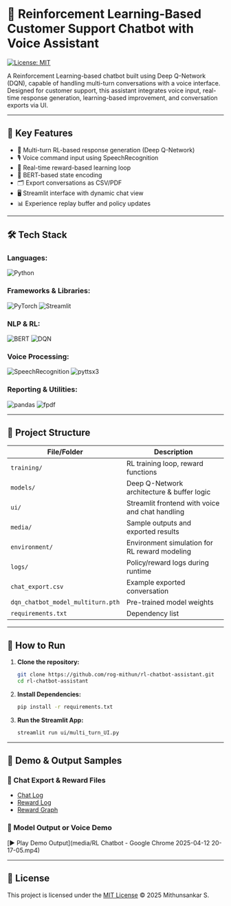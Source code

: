 # 🤖 Reinforcement Learning-Based Customer Support Chatbot with Voice Assistant

[![License: MIT](https://img.shields.io/badge/License-MIT-yellow.svg)](LICENSE)

A Reinforcement Learning-based chatbot built using Deep Q-Network (DQN), capable of handling multi-turn conversations with a voice interface. Designed for customer support, this assistant integrates voice input, real-time response generation, learning-based improvement, and conversation exports via UI.

---

## 📌 Key Features

- 🧠 Multi-turn RL-based response generation (Deep Q-Network)
- 🎙️ Voice command input using SpeechRecognition
- 🔁 Real-time reward-based learning loop
- 💬 BERT-based state encoding
- 🗂️ Export conversations as CSV/PDF
- 🖥️ Streamlit interface with dynamic chat view
- 📊 Experience replay buffer and policy updates

---

## 🛠️ Tech Stack

### Languages:
![Python](https://img.shields.io/badge/Python-3776AB?style=flat&logo=python&logoColor=white)

### Frameworks & Libraries:
![PyTorch](https://img.shields.io/badge/PyTorch-EE4C2C?style=flat&logo=pytorch&logoColor=white)
![Streamlit](https://img.shields.io/badge/Streamlit-FF4B4B?style=flat&logo=streamlit&logoColor=white)

### NLP & RL:
![BERT](https://img.shields.io/badge/BERT-NLP-blue?style=flat)
![DQN](https://img.shields.io/badge/DQN-RL-black?style=flat)

### Voice Processing:
![SpeechRecognition](https://img.shields.io/badge/SpeechRecognition-voice-yellow?style=flat)
![pyttsx3](https://img.shields.io/badge/pyttsx3-voice-green?style=flat)

### Reporting & Utilities:
![pandas](https://img.shields.io/badge/pandas-data-blue?style=flat&logo=pandas&logoColor=white)
![fpdf](https://img.shields.io/badge/fpdf-PDF-red?style=flat)

---

## 📁 Project Structure

| File/Folder                  | Description                                     |
|------------------------------|-------------------------------------------------|
| `training/`                  | RL training loop, reward functions              |
| `models/`                    | Deep Q-Network architecture & buffer logic      |
| `ui/`                        | Streamlit frontend with voice and chat handling |
| `media/`                     | Sample outputs and exported results             |
| `environment/`               | Environment simulation for RL reward modeling   |
| `logs/`                      | Policy/reward logs during runtime               |
| `chat_export.csv`            | Example exported conversation                   |
| `dqn_chatbot_model_multiturn.pth` | Pre-trained model weights              |
| `requirements.txt`           | Dependency list                                 |

---

## 🚀 How to Run

1. **Clone the repository:**
   ```bash
   git clone https://github.com/rog-mithun/rl-chatbot-assistant.git
   cd rl-chatbot-assistant

2. **Install Dependencies:**
   ```bash
   pip install -r requirements.txt

3. **Run the Streamlit App:**
   ```bash
   streamlit run ui/multi_turn_UI.py

---

## 📂 Demo & Output Samples

### 📄 Chat Export & Reward Files
- [Chat Log](chat_export.csv)
- [Reward Log](logs/multiturn_log.csv)
- [Reward Graph](logs/multiturn_rewards.png)

### 🎥 Model Output or Voice Demo
[▶️ Play Demo Output](media/RL Chatbot - Google Chrome 2025-04-12 20-17-05.mp4)

---

## 📖 License

This project is licensed under the [MIT License](LICENSE) © 2025 Mithunsankar S.
